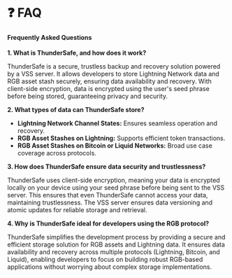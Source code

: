 # ❓ FAQ

#### Frequently Asked Questions

**1. What is ThunderSafe, and how does it work?**

ThunderSafe is a secure, trustless backup and recovery solution powered by a VSS server. It allows developers to store Lightning Network data and RGB asset stash securely, ensuring data availability and recovery. With client-side encryption, data is encrypted using the user's seed phrase before being stored, guaranteeing privacy and security.

**2. What types of data can ThunderSafe store?**

* **Lightning Network Channel States:** Ensures seamless operation and recovery.
* **RGB Asset Stashes on Lightning:** Supports efficient token transactions.
* **RGB Asset Stashes on Bitcoin or Liquid Networks:** Broad use case coverage across protocols.

**3. How does ThunderSafe ensure data security and trustlessness?**

ThunderSafe uses client-side encryption, meaning your data is encrypted locally on your device using your seed phrase before being sent to the VSS server. This ensures that even ThunderSafe cannot access your data, maintaining trustlessness. The VSS server ensures data versioning and atomic updates for reliable storage and retrieval.

**4. Why is ThunderSafe ideal for developers using the RGB protocol?**

ThunderSafe simplifies the development process by providing a secure and efficient storage solution for RGB assets and Lightning data. It ensures data availability and recovery across multiple protocols (Lightning, Bitcoin, and Liquid), enabling developers to focus on building robust RGB-based applications without worrying about complex storage implementations.
